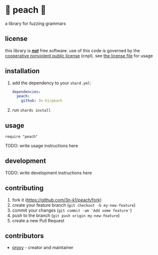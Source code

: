# 🍑 peach 🍑

a library for fuzzing grammars

## license

this library is <ins>***not***</ins> free software. use of this code is governed by the [cooperative nonviolent public license](https://git.pixie.town/thufie/CNPL) (cnpl). see [the license file](./LICENSE) for usage

## installation

1. add the dependency to your `shard.yml`:

   ```yaml
   dependencies:
     peach:
       github: 3n-k1/peach
   ```

2. run `shards install`

## usage

```crystal
require "peach"
```

TODO: write usage instructions here

## development

TODO: write development instructions here

## contributing

1. fork it (<https://github.com/3n-k1/peach/fork>)
2. create your feature branch (`git checkout -b my-new-feature`)
3. commit your changes (`git commit -am 'Add some feature'`)
4. push to the branch (`git push origin my-new-feature`)
5. create a new Pull Request

## contributors

- [proxy](https://github.com/3n-k1) - creator and maintainer
